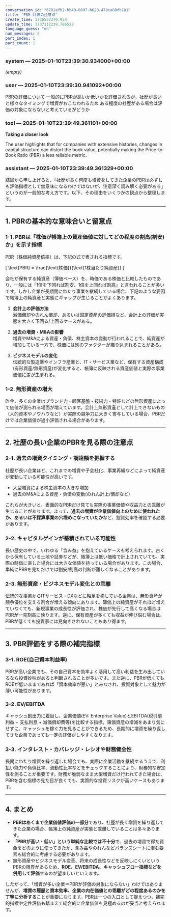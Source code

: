 ```yaml
---
conversation_id: "6781afb2-bb40-8007-b628-478ca88db181"
title: "PBR 評価の注意点"
create_time: 1736552370.934
update_time: 1737112239.786528
language_guess: "en"
num_messages: 5
part_index: 1
part_count: 1
---
```


### system — 2025-01-10T23:39:30.934000+00:00

_(empty)_

### user — 2025-01-10T23:39:30.941092+00:00

PBRの評価について
一般的にPBRが高いか低いかを評価されるが、社歴が長いと様々なタイミングで増資がおこなわれるため
ある程度の社歴がある場合は評価の対象にならないと考えているがどうか

### tool — 2025-01-10T23:39:49.361101+00:00

**Taking a closer look**

The user highlights that for companies with extensive histories, changes in capital structure can distort the book value, potentially making the Price-to-Book Ratio (PBR) a less reliable metric.

### assistant — 2025-01-10T23:39:49.361329+00:00

結論から申し上げると、「社歴が長く何度も増資をしてきた企業のPBRは必ずしも評価指標として無意味になるわけではないが、注意深く読み解く必要がある」というのが一般的な考え方です。以下、その理由をいくつかの観点から整理します。

---

## 1. PBRの基本的な意味合いと留意点

### 1-1. PBRは「株価が帳簿上の資産価値に対してどの程度の割高(割安)か」を示す指標
PBR（株価純資産倍率）は、下記の式で表される指標です。

\[
\text{PBR} = \frac{\text{株価}}{\text{1株当たり純資産}}
\]

会社が保有する純資産（簿価ベース）を、時価である株価と比較したものであり、一般には「1倍を下回れば割安、1倍を上回れば割高」と言われることが多いです。しかし企業が長期間にわたり事業を継続している場合、下記のような要因で帳簿上の純資産と実態にギャップが生じることがよくあります。

1. **会計上の評価方法**  
   減価償却やのれん償却、あるいは固定資産の評価損など、会計上の評価が実態を大きく下回る/上回るケースがある。

2. **過去の増資・M&Aの影響**  
   増資やM&Aによる資産・負債、株主資本の変動が行われることで、純資産が増加している一方で、株価には別のファクターが織り込まれることがある。

3. **ビジネスモデルの変化**  
   伝統的な製造業やインフラ産業と、IT・サービス業など、保有する資産構成(有形資産/無形資産)が変化すると、帳簿に反映される資産価値と実際の事業価値に差が生まれる。

### 1-2. 無形資産の増大
昨今、多くの企業はブランド力・顧客基盤・技術力・特許などの無形資産によって価値が測られる場面が増えています。会計上無形資産として計上できないもの（人的資本やノウハウなど）が実際の競争力に大きく寄与している場合、PBRだけでは企業価値が過小評価される場合があります。

---

## 2. 社歴の長い企業のPBRを見る際の注意点

### 2-1. 過去の増資タイミング・調達額を把握する
社歴が長い企業ほど、これまでの増資や子会社化、事業再編などによって純資産が変動している可能性が高いです。  
- 大型増資による株主資本の大きな増加  
- 過去のM&Aによる資産・負債の変動(のれん計上/償却など)  

これらが大きいと、表面的なPBRだけ見ても実際の事業価値や収益力との乖離が生じることがあります。よって、**過去の増資が企業価値向上のために使われたか、あるいは不採算事業の穴埋めになっていたか**など、投資効率を確認する必要があります。

### 2-2. キャピタルゲインが蓄積されている可能性
長い歴史の中で、いわゆる「含み益」を抱えているケースも考えられます。古くから保有している土地や証券などが、帳簿上は低い価格で計上されていても、実際の時価に直した場合には大きな価値を持っている場合があります。この場合、単純にPBRを見ただけでは割安/割高の判断が難しくなることがあります。

### 2-3. 無形資産・ビジネスモデル変化との乖離
伝統的な事業からITサービス・DXなどに軸足を移している企業は、無形資産が競争優位を支える割合が増える傾向にあります。簿価上の純資産がそれほど増えていなくても、新規事業の成長性が評価され、株価が先行して高くなる場合はPBRが一見割高に映ります。逆に、保有資産が多くても収益が伸び悩む場合は、PBRが低くても投資家には見向きされないこともあり得ます。

---

## 3. PBR評価をする際の補完指標

### 3-1. ROE(自己資本利益率)
PBRが高い企業でも、その自己資本を効率よく活用して高い利益を生み出しているなら投資妙味があると判断されることが多いです。また逆に、PBRが低くてもROEが低いままであれば「資本効率が悪い」とみなされ、投資対象として魅力が薄い可能性があります。

### 3-2. EV/EBITDA
キャッシュ創出力に着目し、企業価値(EV: Enterprise Value)とEBITDA(税引前利益 + 支払利息 + 減価償却費等)を比較する指標。簿価資産の増減をあまり気にせずに、キャッシュを稼ぐ力を見ることができるため、長期的に増資を繰り返してきた企業であっても一定の評価がしやすくなります。

### 3-3. インタレスト・カバレッジ・レシオや財務健全性
長期にわたり増資を繰り返した場合でも、実際に企業活動を継続するうえで、利払い能力や負債比率、流動性比率などをチェックすることにより、財務的な安定性を測ることが重要です。財務が脆弱なまま大型増資だけ行われてきた場合は、PBRを含む指標の見た目が良くても、実質的な投資リスクが高いケースもあります。

---

## 4. まとめ
- **PBRはあくまで企業価値評価の一部分**であり、社歴が長く増資を繰り返してきた企業の場合、帳簿上の純資産が実態と乖離していることは多々あります。  
- **「PBRが高い・低い」という単純な比較では不十分**で、過去の増資で得た資金をどのように使ってきたか、含み益やのれんなどバランスシートに潜む要素も総合的に考慮する必要があります。  
- 無形資産やビジネスモデル変革、将来の成長性などを反映しにくいというPBRの限界があるため、**ROE、EV/EBITDA、キャッシュフロー指標などを併用して評価**するのが望ましいといえます。

したがって、「増資が多い企業＝PBRが評価の対象にならない」わけではありませんが、**増資の履歴と資本効率、企業の内在価値との乖離がどの程度あるのかを丁寧に分析する**ことが重要になります。PBRは一つの入口として捉えつつ、補完的指標や定性評価も踏まえて総合的に企業価値を見極めるのが妥当と考えられます。
